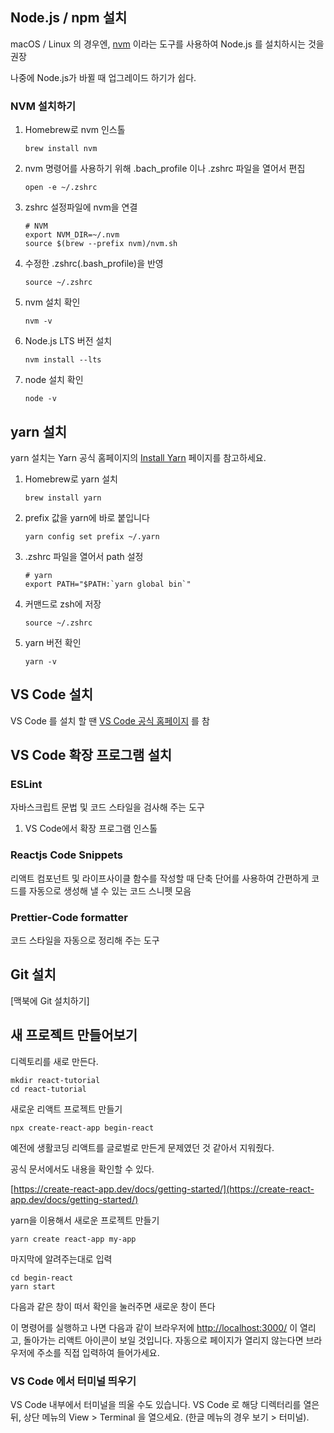 ## Node.js / npm 설치

macOS / Linux 의 경우엔, [nvm](https://github.com/nvm-sh/nvm) 이라는 도구를 사용하여 Node.js 를 설치하시는 것을 권장

나중에 Node.js가 바뀔 때 업그레이드 하기가 쉽다.

### NVM 설치하기

1. Homebrew로 nvm 인스톨

    ```
    brew install nvm
    ```

2. nvm 명령어를 사용하기 위해 .bach_profile 이나 .zshrc 파일을 열어서 편집

    ```
    open -e ~/.zshrc
    ```

3. zshrc 설정파일에 nvm을 연결

    ```
    # NVM
    export NVM_DIR=~/.nvm
    source $(brew --prefix nvm)/nvm.sh
    ```

4. 수정한 .zshrc(.bash_profile)을 반영

    ```
    source ~/.zshrc
    ```

5. nvm 설치 확인

    ```
    nvm -v
    ```

6. Node.js LTS 버전 설치

    ```
    nvm install --lts
    ```

7. node 설치 확인

    ```
    node -v
    ```

## yarn 설치

yarn 설치는 Yarn 공식 홈페이지의 [Install Yarn](https://classic.yarnpkg.com/en/docs/install#mac-stable) 페이지를 참고하세요.

1. Homebrew로 yarn 설치

    ```
    brew install yarn
    ```

2. prefix 값을 yarn에 바로 붙입니다

    ```
    yarn config set prefix ~/.yarn
    ```

3. .zshrc 파일을 열어서 path 설정

    ```
    # yarn
    export PATH="$PATH:`yarn global bin`"
    ```

4. 커맨드로 zsh에 저장

    ```
    source ~/.zshrc
    ```

5. yarn 버전 확인

    ```
    yarn -v
    ```

## VS Code 설치

VS Code 를 설치 할 땐 [VS Code 공식 홈페이지](https://code.visualstudio.com/) 를 참

## VS Code 확장 프로그램 설치

### ESLint

자바스크립트 문법 및 코드 스타일을 검사해 주는 도구

1. VS Code에서 확장 프로그램 인스톨


### Reactjs Code Snippets

리액트 컴포넌트 및 라이프사이클 함수를 작성할 때 단축 단어를 사용하여 간편하게 코드를 자동으로 생성해 낼 수 있는 코드 스니펫 모음

### Prettier-Code formatter

코드 스타일을 자동으로 정리해 주는 도구


## Git 설치

[맥북에 Git 설치하기]

## 새 프로젝트 만들어보기

디렉토리를 새로 만든다.

```
mkdir react-tutorial
cd react-tutorial
```

새로운 리액트 프로젝트 만들기

```
npx create-react-app begin-react
```


예전에 생활코딩 리액트를 글로벌로 만든게 문제였던 것 같아서 지워줬다.

공식 문서에서도 내용을 확인할 수 있다.

[https://create-react-app.dev/docs/getting-started/](https://create-react-app.dev/docs/getting-started/)


yarn을 이용해서 새로운 프로젝트 만들기

```
yarn create react-app my-app
```

마지막에 알려주는대로 입력

```
cd begin-react
yarn start
```

다음과 같은 창이 떠서 확인을 눌러주면 새로운 창이 뜬다


이 명령어를 실행하고 나면 다음과 같이 브라우저에 [http://localhost:3000/](http://localhost:3000/) 이 열리고, 돌아가는 리액트 아이콘이 보일 것입니다. 자동으로 페이지가 열리지 않는다면 브라우저에 주소를 직접 입력하여 들어가세요.


### **VS Code 에서 터미널 띄우기**

VS Code 내부에서 터미널을 띄울 수도 있습니다. VS Code 로 해당 디렉터리를 열은 뒤, 상단 메뉴의 View > Terminal 을 열으세요. (한글 메뉴의 경우 보기 > 터미널).
